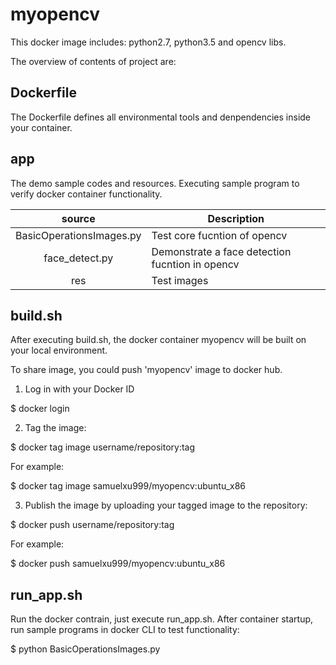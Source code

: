# myopencv
This docker image includes: python2.7, python3.5 and opencv libs.

The overview of contents of project are:

## Dockerfile
The Dockerfile defines all environmental tools and denpendencies inside your container.

## app
The demo sample codes and resources. Executing sample program to verify docker container functionality.

|   source   | Description |
|:----------:|-------------|
| BasicOperationsImages.py | Test core fucntion of opencv |
| face_detect.py | Demonstrate a face detection fucntion in opencv |
| res | Test images |


## build.sh
After executing build.sh, the docker container myopencv will be built on your local environment.

To share image, you could push 'myopencv' image to docker hub.

1) Log in with your Docker ID

$ docker login

2) Tag the image: 

$ docker tag image username/repository:tag

For example:

$ docker tag image samuelxu999/myopencv:ubuntu_x86

3) Publish the image by uploading your tagged image to the repository:

$ docker push username/repository:tag

For example:

$ docker push samuelxu999/myopencv:ubuntu_x86

## run_app.sh

Run the docker contrain, just execute run_app.sh. After container startup, run sample programs in docker CLI to test functionality:

$ python BasicOperationsImages.py



